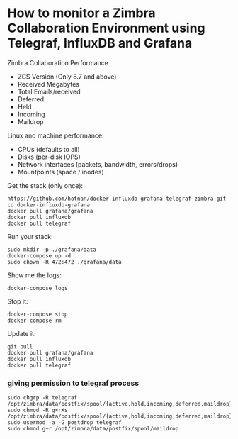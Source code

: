 How to monitor a Zimbra Collaboration Environment using Telegraf, InfluxDB and Grafana
===================

Zimbra Collaboration Performance
* ZCS Version (Only 8.7 and above)
* Received Megabytes
* Total Emails/received
* Deferred
* Held
* Incoming
* Maildrop

Linux and machine performance:
* CPUs (defaults to all)
* Disks (per-disk IOPS)
* Network interfaces (packets, bandwidth, errors/drops)
* Mountpoints (space / inodes)



Get the stack (only once):

```
https://github.com/hotnan/docker-influxdb-grafana-telegraf-zimbra.git
cd docker-influxdb-grafana
docker pull grafana/grafana
docker pull influxdb
docker pull telegraf
```

Run your stack:

```
sudo mkdir -p ./grafana/data
docker-compose up -d
sudo chown -R 472:472 ./grafana/data

```

Show me the logs:

```
docker-compose logs
```

Stop it:

```
docker-compose stop
docker-compose rm
```

Update it:

```
git pull
docker pull grafana/grafana
docker pull influxdb
docker pull telegraf
```

### giving permission to telegraf process

```
sudo chgrp -R telegraf /opt/zimbra/data/postfix/spool/{active,hold,incoming,deferred,maildrop}
sudo chmod -R g+rXs /opt/zimbra/data/postfix/spool/{active,hold,incoming,deferred,maildrop}
sudo usermod -a -G postdrop telegraf
sudo chmod g+r /opt/zimbra/data/postfix/spool/maildrop
```
